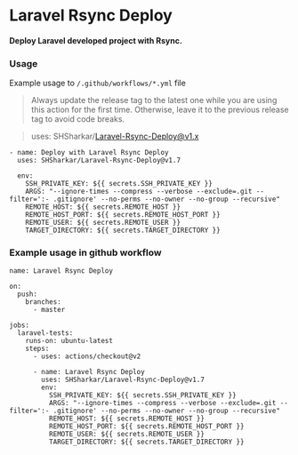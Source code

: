 # Laravel Rsync Deploy

#### Deploy Laravel developed project with Rsync.

### Usage

Example usage to `/.github/workflows/*.yml` file

> Always update the release tag to the latest one while you are using this action for the first time. Otherwise, leave it to the previous release tag to avoid code breaks.

> uses: SHSharkar/Laravel-Rsync-Deploy@v1.x

```
- name: Deploy with Laravel Rsync Deploy
  uses: SHSharkar/Laravel-Rsync-Deploy@v1.7

  env:
    SSH_PRIVATE_KEY: ${{ secrets.SSH_PRIVATE_KEY }}
    ARGS: "--ignore-times --compress --verbose --exclude=.git --filter=':- .gitignore' --no-perms --no-owner --no-group --recursive"
    REMOTE_HOST: ${{ secrets.REMOTE_HOST }}
    REMOTE_HOST_PORT: ${{ secrets.REMOTE_HOST_PORT }}
    REMOTE_USER: ${{ secrets.REMOTE_USER }}
    TARGET_DIRECTORY: ${{ secrets.TARGET_DIRECTORY }}
```

### Example usage in github workflow

```
name: Laravel Rsync Deploy

on:
  push:
    branches:
      - master

jobs:
  laravel-tests:
    runs-on: ubuntu-latest
    steps:
      - uses: actions/checkout@v2

      - name: Laravel Rsync Deploy
        uses: SHSharkar/Laravel-Rsync-Deploy@v1.7
        env:
          SSH_PRIVATE_KEY: ${{ secrets.SSH_PRIVATE_KEY }}
          ARGS: "--ignore-times --compress --verbose --exclude=.git --filter=':- .gitignore' --no-perms --no-owner --no-group --recursive"
          REMOTE_HOST: ${{ secrets.REMOTE_HOST }}
          REMOTE_HOST_PORT: ${{ secrets.REMOTE_HOST_PORT }}
          REMOTE_USER: ${{ secrets.REMOTE_USER }}
          TARGET_DIRECTORY: ${{ secrets.TARGET_DIRECTORY }}
```

